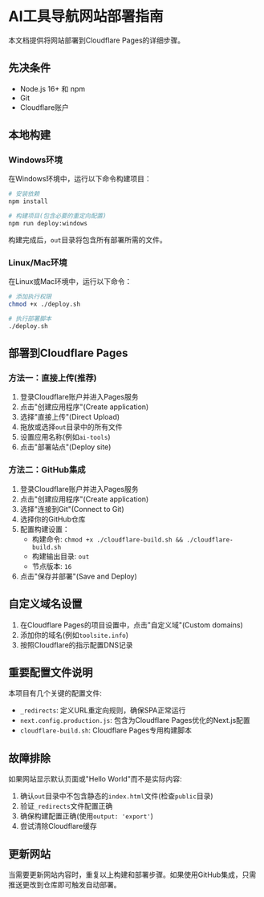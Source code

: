 # AI工具导航网站部署指南

本文档提供将网站部署到Cloudflare Pages的详细步骤。

## 先决条件

- Node.js 16+ 和 npm
- Git
- Cloudflare账户

## 本地构建

### Windows环境

在Windows环境中，运行以下命令构建项目：

```bash
# 安装依赖
npm install

# 构建项目(包含必要的重定向配置)
npm run deploy:windows
```

构建完成后，`out`目录将包含所有部署所需的文件。

### Linux/Mac环境

在Linux或Mac环境中，运行以下命令：

```bash
# 添加执行权限
chmod +x ./deploy.sh

# 执行部署脚本
./deploy.sh
```

## 部署到Cloudflare Pages

### 方法一：直接上传(推荐)

1. 登录Cloudflare账户并进入Pages服务
2. 点击"创建应用程序"(Create application)
3. 选择"直接上传"(Direct Upload)
4. 拖放或选择`out`目录中的所有文件
5. 设置应用名称(例如`ai-tools`)
6. 点击"部署站点"(Deploy site)

### 方法二：GitHub集成

1. 登录Cloudflare账户并进入Pages服务
2. 点击"创建应用程序"(Create application)
3. 选择"连接到Git"(Connect to Git)
4. 选择你的GitHub仓库
5. 配置构建设置：
   - 构建命令: `chmod +x ./cloudflare-build.sh && ./cloudflare-build.sh`
   - 构建输出目录: `out`
   - 节点版本: `16`
6. 点击"保存并部署"(Save and Deploy)

## 自定义域名设置

1. 在Cloudflare Pages的项目设置中，点击"自定义域"(Custom domains)
2. 添加你的域名(例如`toolsite.info`)
3. 按照Cloudflare的指示配置DNS记录

## 重要配置文件说明

本项目有几个关键的配置文件:

- `_redirects`: 定义URL重定向规则，确保SPA正常运行
- `next.config.production.js`: 包含为Cloudflare Pages优化的Next.js配置
- `cloudflare-build.sh`: Cloudflare Pages专用构建脚本

## 故障排除

如果网站显示默认页面或"Hello World"而不是实际内容:

1. 确认`out`目录中不包含静态的`index.html`文件(检查`public`目录)
2. 验证`_redirects`文件配置正确
3. 确保构建配置正确(使用`output: 'export'`)
4. 尝试清除Cloudflare缓存

## 更新网站

当需要更新网站内容时，重复以上构建和部署步骤。如果使用GitHub集成，只需推送更改到仓库即可触发自动部署。 